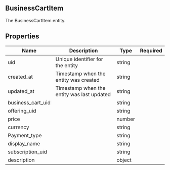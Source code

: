 ## BusinessCartItem

The BusinessCartItem entity.

## Properties

| Name | Description | Type | Required |
| --- | --- | --- | --- |
| uid | Unique identifier for the entity | string |  |
| created_at | Timestamp when the entity was created | string |  |
| updated_at | Timestamp when the entity was last updated | string |  |
| business_cart_uid |  | string |  |
| offering_uid |  | string |  |
| price |  | number |  |
| currency |  | string |  |
| Payment_type |  | string |  |
| display_name |  | string |  |
| subscription_uid |  | string |  |
| description |  | object |  |
